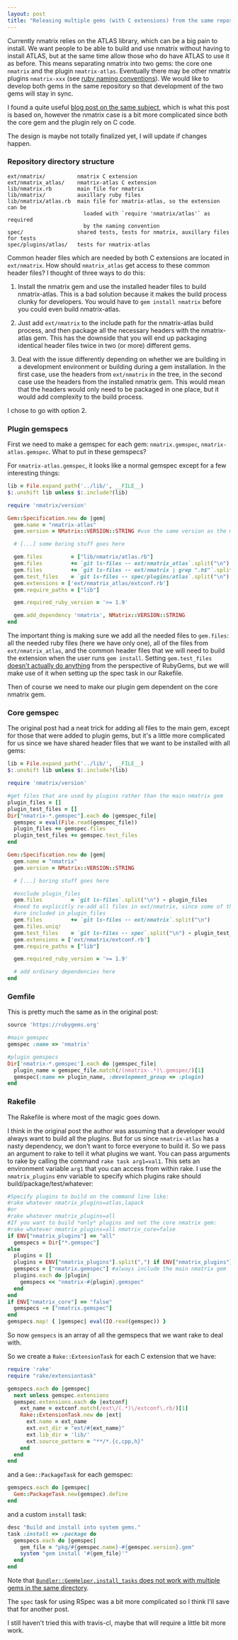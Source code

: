 ```yaml
---
layout: post
title: "Releasing multiple gems (with C extensions) from the same repository"
---
```

Currently nmatrix relies on the ATLAS library, which can be a big pain to
install.
We want people to be able to build and use nmatrix without having to install
ATLAS, but at the same time allow those who do have ATLAS to use it as
before. This means separating nmatrix into two gems: the core one `nmatrix`
and the plugin `nmatrix-atlas`. Eventually there may be other nmatrix plugins
`nmatrix-xxx` (see [ruby naming conventions](http://guides.rubygems.org/name-your-gem/)).
We would like to develop both gems in the same repository so that
development of the two gems will stay in sync.

I found a quite useful [blog post on the same
subject](http://opensoul.org/2012/05/30/releasing-multiple-gems-from-one-repository/), 
which is what this post is based on, however the nmatrix case is a bit more
complicated since both the core gem and the plugin rely on C code.

The design is maybe not totally finalized yet, I will update if changes happen.

### Repository directory structure

```
ext/nmatrix/          nmatrix C extension
ext/nmatrix_atlas/    nmatrix-atlas C extension
lib/nmatrix.rb        main file for nmatrix
lib/nmatrix/          auxillary ruby files
lib/nmatrix/atlas.rb  main file for nmatrix-atlas, so the extension can be
                        loaded with `require 'nmatrix/atlas'` as required
                        by the naming convention
spec/                 shared tests, tests for nmatrix, auxillary files for tests
spec/plugins/atlas/   tests for nmatrix-atlas
```

Common header files which are needed by both C extensions are located in
`ext/nmatrix`. How should `nmatrix_atlas` get access to these common header
files? I thought of three ways to do this:

1. Install the nmatrix gem and use the installed header files to build
nmatrix-atlas. This is a bad
solution because it makes the build process clunky for developers.
You would have to
`gem install nmatrix` before you could even build nmatrix-atlas.

2. Just add `ext/nmatrix` to the include path for the nmatrix-atlas
build process, and then package all the necessary headers with the
nmatrix-atlas gem. This has the downside that you will end up
packaging identical header files twice in two (or more) different
gems.

3. Deal with the issue differently depending on whether we are
building in a development environment or building during a gem
installation. In the first case, use the headers from `ext/nmatrix`
in the tree, in the second case use the headers from the installed
nmatrix gem. This would mean that the headers would only need to be
packaged in one place, but it would add complexity to the build
process.

I chose to go with option 2.

### Plugin gemspecs

First we need to make a gemspec for each gem: `nmatrix.gemspec`,
`nmatrix-atlas.gemspec`. What to put in these gemspecs?

For `nmatrix-atlas.gemspec`, it looks like a normal gemspec except for a few
interesting things:

```ruby
lib = File.expand_path('../lib/', __FILE__)
$:.unshift lib unless $:.include?(lib)

require 'nmatrix/version'

Gem::Specification.new do |gem|
  gem.name = "nmatrix-atlas"
  gem.version = NMatrix::VERSION::STRING #use the same version as the main gem

  # [...] some boring stuff goes here

  gem.files         = ["lib/nmatrix/atlas.rb"]
  gem.files         += `git ls-files -- ext/nmatrix_atlas`.split("\n")
  gem.files         += `git ls-files -- ext/nmatrix | grep ".h$"`.split("\n") #need nmatrix header files to compile
  gem.test_files    = `git ls-files -- spec/plugins/atlas`.split("\n")
  gem.extensions = ['ext/nmatrix_atlas/extconf.rb']
  gem.require_paths = ["lib"]

  gem.required_ruby_version = '>= 1.9'

  gem.add_dependency 'nmatrix', NMatrix::VERSION::STRING
end
```

The important thing is making sure we add all the needed files to `gem.files`:
all the needed ruby files (here we have only one), all of the files from
`ext/nmatrix_atlas`, and the common header files that we will need to build
the extension when the user runs `gem install`. Setting `gem.test_files`
[doesn't actually do anything](https://stackoverflow.com/questions/18871541/what-is-the-purpose-of-test-files-configuration-in-a-gemspec)
from the perspective of RubyGems, but we will make use of it when setting up the
spec task in our Rakefile.

Then of course we need to make our plugin gem dependent on the core nmatrix gem.

### Core gemspec

The original post had a neat trick for adding all files to
the main gem, except for those that were added to plugin gems, but it's a
little more complicated for us since we have shared header files that we
want to be installed with all gems:

```ruby
lib = File.expand_path('../lib/', __FILE__)
$:.unshift lib unless $:.include?(lib)

require 'nmatrix/version'

#get files that are used by plugins rather than the main nmatrix gem
plugin_files = []
plugin_test_files = []
Dir["nmatrix-*.gemspec"].each do |gemspec_file|
  gemspec = eval(File.read(gemspec_file))
  plugin_files += gemspec.files
  plugin_test_files += gemspec.test_files
end

Gem::Specification.new do |gem|
  gem.name = "nmatrix"
  gem.version = NMatrix::VERSION::STRING

  # [...] boring stuff goes here

  #exclude plugin_files
  gem.files         = `git ls-files`.split("\n") - plugin_files
  #need to explicitly re-add all files in ext/nmatrix, since some of them
  #are included in plugin_files
  gem.files         += `git ls-files -- ext/nmatrix`.split("\n")
  gem.files.uniq!
  gem.test_files    = `git ls-files -- spec`.split("\n") - plugin_test_files
  gem.extensions = ['ext/nmatrix/extconf.rb']
  gem.require_paths = ["lib"]

  gem.required_ruby_version = '>= 1.9'

  # add ordinary dependencies here
end
```

### Gemfile

This is pretty much the same as in the original post:

```ruby
source 'https://rubygems.org'

#main gemspec
gemspec :name => 'nmatrix'

#plugin gemspecs
Dir['nmatrix-*.gemspec'].each do |gemspec_file|
  plugin_name = gemspec_file.match(/(nmatrix-.*)\.gemspec/)[1]
  gemspec(:name => plugin_name, :development_group => :plugin)
end
```

### Rakefile

The Rakefile is where most of the magic goes down.

I think in the original post the author was assuming that a developer would
always want to build all the plugins. But for us since `nmatrix-atlas` has a
nasty dependency, we don't want to force everyone to build it. So we pass an
argument to rake to tell it what plugins we want. You can pass arguments to
rake by calling the command `rake task arg1=val1`. This sets an environment
variable `arg1` that you can access from within rake. I use the
`nmatrix_plugins` env variable to specify which plugins rake should
build/package/test/whatever:

```ruby
#Specify plugins to build on the command line like:
#rake whatever nmatrix_plugins=atlas,lapack
#or
#rake whatever nmatrix_plugins=all
#If you want to build *only* plugins and not the core nmatrix gem:
#rake whatever nmatrix_plugins=all nmatrix_core=false
if ENV["nmatrix_plugins"] == "all"
  gemspecs = Dir["*.gemspec"]
else
  plugins = []
  plugins = ENV["nmatrix_plugins"].split(",") if ENV["nmatrix_plugins"]
  gemspecs = ["nmatrix.gemspec"] #always include the main nmatrix gem
  plugins.each do |plugin|
    gemspecs << "nmatrix-#{plugin}.gemspec"
  end
end
if ENV["nmatrix_core"] == "false"
  gemspecs -= ["nmatrix.gemspec"]
end
gemspecs.map! { |gemspec| eval(IO.read(gemspec)) }
```

So now `gemspecs` is an array of all the gemspecs that we want rake to deal
with.

So we create a `Rake::ExtensionTask` for each C extension that we have:

```ruby
require 'rake'
require "rake/extensiontask"

gemspecs.each do |gemspec|
  next unless gemspec.extensions
  gemspec.extensions.each do |extconf|
    ext_name = extconf.match(/ext\/(.*)\/extconf\.rb/)[1]
    Rake::ExtensionTask.new do |ext|
      ext.name = ext_name
      ext.ext_dir = "ext/#{ext_name}"
      ext.lib_dir = 'lib/'
      ext.source_pattern = "**/*.{c,cpp,h}"
    end
  end
end
```

and a `Gem::PackageTask` for each gemspec:

```ruby
gemspecs.each do |gemspec|
  Gem::PackageTask.new(gemspec).define
end
```

and a custom `install` task:

```ruby
desc "Build and install into system gems."
task :install => :package do
  gemspecs.each do |gemspec|
    gem_file = "pkg/#{gemspec.name}-#{gemspec.version}.gem"
    system "gem install '#{gem_file}'"
  end
end
```

Note that [`Bundler::GemHelper.install_tasks` does not work with multiple
gems in the same directory](https://github.com/bundler/bundler/issues/2971).

The `spec` task for using RSpec was a bit more complicated so I think I'll
save that for another post.

I still haven't tried this with travis-cl, maybe that will require a little
bit more work.
